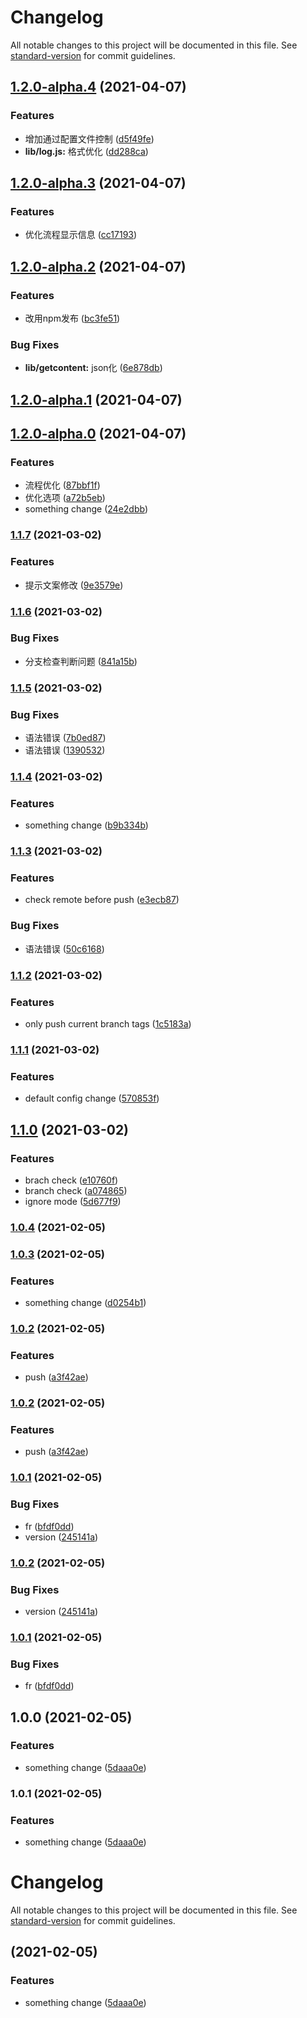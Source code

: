 # Changelog

All notable changes to this project will be documented in this file. See [standard-version](https://github.com/conventional-changelog/standard-version) for commit guidelines.

## [1.2.0-alpha.4](https://github.com/sexyHuang/-hjy-standard-version/compare/v1.2.0-alpha.3...v1.2.0-alpha.4) (2021-04-07)


### Features

* 增加通过配置文件控制 ([d5f49fe](https://github.com/sexyHuang/-hjy-standard-version/commit/d5f49fe4fb8413e3f2a46314c62ad8cd94809495))
* **lib/log.js:** 格式优化 ([dd288ca](https://github.com/sexyHuang/-hjy-standard-version/commit/dd288ca0827c369c30ca688418a692a6ca4dae2d))

## [1.2.0-alpha.3](https://github.com/sexyHuang/-hjy-standard-version/compare/v1.2.0-alpha.2...v1.2.0-alpha.3) (2021-04-07)


### Features

* 优化流程显示信息 ([cc17193](https://github.com/sexyHuang/-hjy-standard-version/commit/cc17193037bb9879d147d50d77c9da4b8e197ccc))

## [1.2.0-alpha.2](https://github.com/sexyHuang/-hjy-standard-version/compare/v1.2.0-alpha.1...v1.2.0-alpha.2) (2021-04-07)


### Features

* 改用npm发布 ([bc3fe51](https://github.com/sexyHuang/-hjy-standard-version/commit/bc3fe516c9523ec5ef758f5538db59141d131b5f))


### Bug Fixes

* **lib/getcontent:** json化 ([6e878db](https://github.com/sexyHuang/-hjy-standard-version/commit/6e878dbff5c5320f49d34b2742d2a01087e0cbef))

## [1.2.0-alpha.1](https://github.com/sexyHuang/-hjy-standard-version/compare/v1.2.0-alpha.0...v1.2.0-alpha.1) (2021-04-07)

## [1.2.0-alpha.0](https://github.com/sexyHuang/-hjy-standard-version/compare/v1.1.7...v1.2.0-alpha.0) (2021-04-07)


### Features

* 流程优化 ([87bbf1f](https://github.com/sexyHuang/-hjy-standard-version/commit/87bbf1f276950be0aabb3f142ada6e02efe77278))
* 优化选项 ([a72b5eb](https://github.com/sexyHuang/-hjy-standard-version/commit/a72b5ebd8ea79b788f0875edf1848668447328a6))
* something change ([24e2dbb](https://github.com/sexyHuang/-hjy-standard-version/commit/24e2dbbcaf2ec1c8250e5dba6cf304781e03769c))

### [1.1.7](https://github.com/sexyHuang/-hjy-standard-version/compare/v1.1.6...v1.1.7) (2021-03-02)

### Features

- 提示文案修改 ([9e3579e](https://github.com/sexyHuang/-hjy-standard-version/commit/9e3579e34c3b8597662c60b60c14b1b553a10c25))

### [1.1.6](https://github.com/sexyHuang/-hjy-standard-version/compare/v1.1.5...v1.1.6) (2021-03-02)

### Bug Fixes

- 分支检查判断问题 ([841a15b](https://github.com/sexyHuang/-hjy-standard-version/commit/841a15b838d4dc4eee6f16b88643df20650da3cf))

### [1.1.5](https://github.com/sexyHuang/-hjy-standard-version/compare/v1.1.4...v1.1.5) (2021-03-02)

### Bug Fixes

- 语法错误 ([7b0ed87](https://github.com/sexyHuang/-hjy-standard-version/commit/7b0ed872326eebb8cdb7bcc9b8c881c57fbe7698))
- 语法错误 ([1390532](https://github.com/sexyHuang/-hjy-standard-version/commit/1390532ac7299f61db243a73a0a734994e181f35))

### [1.1.4](https://github.com/sexyHuang/-hjy-standard-version/compare/v1.1.3...v1.1.4) (2021-03-02)

### Features

- something change ([b9b334b](https://github.com/sexyHuang/-hjy-standard-version/commit/b9b334bd5f078443785f3a299624144dbcec10f2))

### [1.1.3](https://github.com/sexyHuang/-hjy-standard-version/compare/v1.1.2...v1.1.3) (2021-03-02)

### Features

- check remote before push ([e3ecb87](https://github.com/sexyHuang/-hjy-standard-version/commit/e3ecb876cae69b53378c9b4f224d65e3497a20a2))

### Bug Fixes

- 语法错误 ([50c6168](https://github.com/sexyHuang/-hjy-standard-version/commit/50c6168349dd6f4196bc297d05dfe05c7a6949bf))

### [1.1.2](https://github.com/sexyHuang/-hjy-standard-version/compare/v1.1.1...v1.1.2) (2021-03-02)

### Features

- only push current branch tags ([1c5183a](https://github.com/sexyHuang/-hjy-standard-version/commit/1c5183a640cb66d2cf095f1a62101f9b5317338a))

### [1.1.1](https://github.com/sexyHuang/-hjy-standard-version/compare/v1.1.0...v1.1.1) (2021-03-02)

### Features

- default config change ([570853f](https://github.com/sexyHuang/-hjy-standard-version/commit/570853fbed28aff0c463acab8e0b163641045508))

## [1.1.0](https://github.com/sexyHuang/-hjy-standard-version/compare/v1.0.4...v1.1.0) (2021-03-02)

### Features

- brach check ([e10760f](https://github.com/sexyHuang/-hjy-standard-version/commit/e10760fc77ede04f4ecbaa7097a32cfcdd7f1a9b))
- branch check ([a074865](https://github.com/sexyHuang/-hjy-standard-version/commit/a074865c33615144712c98df92d3f8779d4c2400))
- ignore mode ([5d677f9](https://github.com/sexyHuang/-hjy-standard-version/commit/5d677f9b32698fc04da0abaf32f3ba02b150863c))

### [1.0.4](https://github.com/sexyHuang/-hjy-standard-version/compare/v1.0.3...v1.0.4) (2021-02-05)

### [1.0.3](https://github.com/sexyHuang/-hjy-standard-version/compare/v1.0.2...v1.0.3) (2021-02-05)

### Features

- something change ([d0254b1](https://github.com/sexyHuang/-hjy-standard-version/commit/d0254b197f4a971509426666ad001e4f17acfbf7))

### [1.0.2](https://github.com/sexyHuang/-hjy-standard-version/compare/v1.0.1...v1.0.2) (2021-02-05)

### Features

- push ([a3f42ae](https://github.com/sexyHuang/-hjy-standard-version/commit/a3f42aea03c8c92405b58a87fe4e45213e4a8c30))

### [1.0.2](https://github.com/sexyHuang/-hjy-standard-version/compare/v1.0.1...v1.0.2) (2021-02-05)

### Features

- push ([a3f42ae](https://github.com/sexyHuang/-hjy-standard-version/commit/a3f42aea03c8c92405b58a87fe4e45213e4a8c30))

### [1.0.1](https://github.com/sexyHuang/-hjy-standard-version/compare/v1.0.0...v1.0.1) (2021-02-05)

### Bug Fixes

- fr ([bfdf0dd](https://github.com/sexyHuang/-hjy-standard-version/commit/bfdf0ddb8a6eb5ea811b5f372b233ee947444f30))
- version ([245141a](https://github.com/sexyHuang/-hjy-standard-version/commit/245141a347cc683261bc280f7db78e2e39a64070))

### [1.0.2](https://github.com/sexyHuang/-hjy-standard-version/compare/v1.0.1...v1.0.2) (2021-02-05)

### Bug Fixes

- version ([245141a](https://github.com/sexyHuang/-hjy-standard-version/commit/245141a347cc683261bc280f7db78e2e39a64070))

### [1.0.1](https://github.com/sexyHuang/-hjy-standard-version/compare/v1.0.0...v1.0.1) (2021-02-05)

### Bug Fixes

- fr ([bfdf0dd](https://github.com/sexyHuang/-hjy-standard-version/commit/bfdf0ddb8a6eb5ea811b5f372b233ee947444f30))

## 1.0.0 (2021-02-05)

### Features

- something change ([5daaa0e](https://github.com/sexyHuang/-hjy-standard-version/commit/5daaa0ef1cc70a373e04c40c9ef80d41927836f8))

### 1.0.1 (2021-02-05)

### Features

- something change ([5daaa0e](https://github.com/sexyHuang/-hjy-standard-version/commit/5daaa0ef1cc70a373e04c40c9ef80d41927836f8))

# Changelog

All notable changes to this project will be documented in this file. See [standard-version](https://github.com/conventional-changelog/standard-version) for commit guidelines.

## (2021-02-05)

### Features

- something change ([5daaa0e](https://github.com/sexyHuang/-hjy-standard-version/commit/5daaa0ef1cc70a373e04c40c9ef80d41927836f8))
